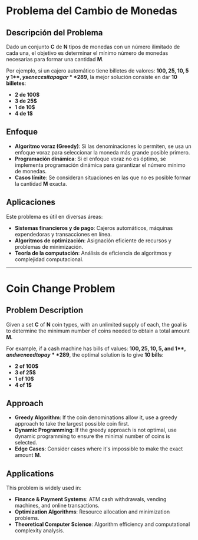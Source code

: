 # Problema del Cambio de Monedas

## Descripción del Problema
Dado un conjunto **C** de **N** tipos de monedas con un número ilimitado de cada una, el objetivo es determinar el mínimo número de monedas necesarias para formar una cantidad **M**.

Por ejemplo, si un cajero automático tiene billetes de valores: **100$, 25$, 10$, 5$ y 1$**, y se necesita pagar **289$**, la mejor solución consiste en dar **10 billetes**: 
- **2 de 100$**
- **3 de 25$**
- **1 de 10$**
- **4 de 1$**

## Enfoque
- **Algoritmo voraz (Greedy)**: Si las denominaciones lo permiten, se usa un enfoque voraz para seleccionar la moneda más grande posible primero.
- **Programación dinámica**: Si el enfoque voraz no es óptimo, se implementa programación dinámica para garantizar el número mínimo de monedas.
- **Casos límite**: Se consideran situaciones en las que no es posible formar la cantidad **M** exacta.

## Aplicaciones
Este problema es útil en diversas áreas:
- **Sistemas financieros y de pago**: Cajeros automáticos, máquinas expendedoras y transacciones en línea.
- **Algoritmos de optimización**: Asignación eficiente de recursos y problemas de minimización.
- **Teoría de la computación**: Análisis de eficiencia de algoritmos y complejidad computacional.

- -------------------------------------------------------------------------------------

# Coin Change Problem

## Problem Description
Given a set **C** of **N** coin types, with an unlimited supply of each, the goal is to determine the minimum number of coins needed to obtain a total amount **M**. 

For example, if a cash machine has bills of values: **100$, 25$, 10$, 5$, and 1$**, and we need to pay **289$**, the optimal solution is to give **10 bills**: 
- **2 of 100$**
- **3 of 25$**
- **1 of 10$**
- **4 of 1$**

## Approach
- **Greedy Algorithm**: If the coin denominations allow it, use a greedy approach to take the largest possible coin first.
- **Dynamic Programming**: If the greedy approach is not optimal, use dynamic programming to ensure the minimal number of coins is selected.
- **Edge Cases**: Consider cases where it's impossible to make the exact amount **M**.

## Applications
This problem is widely used in:
- **Finance & Payment Systems**: ATM cash withdrawals, vending machines, and online transactions.
- **Optimization Algorithms**: Resource allocation and minimization problems.
- **Theoretical Computer Science**: Algorithm efficiency and computational complexity analysis.

